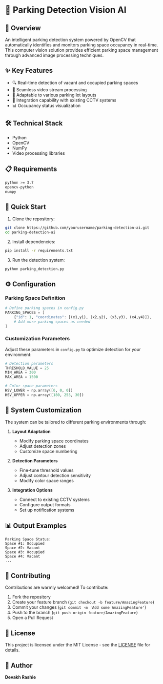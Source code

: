 # 🚗 Parking Detection Vision AI

## 📝 Overview
An intelligent parking detection system powered by OpenCV that automatically identifies and monitors parking space occupancy in real-time. This computer vision solution provides efficient parking space management through advanced image processing techniques.

## ✨ Key Features
- 🔍 Real-time detection of vacant and occupied parking spaces
- 🎥 Seamless video stream processing
- 🔧 Adaptable to various parking lot layouts
- 🔄 Integration capability with existing CCTV systems
- 📊 Occupancy status visualization

## 🛠️ Technical Stack
- Python
- OpenCV
- NumPy
- Video processing libraries

## 📋 Requirements
```bash
python >= 3.7
opencv-python
numpy
```

## 🚀 Quick Start
1. Clone the repository:
```bash
git clone https://github.com/yourusername/parking-detection-ai.git
cd parking-detection-ai
```

2. Install dependencies:
```bash
pip install -r requirements.txt
```

3. Run the detection system:
```bash
python parking_detection.py
```

## ⚙️ Configuration

### Parking Space Definition
```python
# Define parking spaces in config.py
PARKING_SPACES = [
    {"id": 1, "coordinates": [(x1,y1), (x2,y2), (x3,y3), (x4,y4)]},
    # Add more parking spaces as needed
]
```

### Customization Parameters
Adjust these parameters in `config.py` to optimize detection for your environment:

```python
# Detection parameters
THRESHOLD_VALUE = 25
MIN_AREA = 300
MAX_AREA = 1500

# Color space parameters
HSV_LOWER = np.array([0, 0, 0])
HSV_UPPER = np.array([180, 255, 30])
```

## 🔧 System Customization
The system can be tailored to different parking environments through:

1. **Layout Adaptation**
   - Modify parking space coordinates
   - Adjust detection zones
   - Customize space numbering

2. **Detection Parameters**
   - Fine-tune threshold values
   - Adjust contour detection sensitivity
   - Modify color space ranges

3. **Integration Options**
   - Connect to existing CCTV systems
   - Configure output formats
   - Set up notification systems

## 📊 Output Examples
```
Parking Space Status:
Space #1: Occupied
Space #2: Vacant
Space #3: Occupied
Space #4: Vacant
...
```

## 🤝 Contributing
Contributions are warmly welcomed! To contribute:

1. Fork the repository
2. Create your feature branch (`git checkout -b feature/AmazingFeature`)
3. Commit your changes (`git commit -m 'Add some AmazingFeature'`)
4. Push to the branch (`git push origin feature/AmazingFeature`)
5. Open a Pull Request

## 📜 License
This project is licensed under the MIT License - see the [LICENSE](LICENSE) file for details.

## 👤 Author
**Devakh Rashie**
